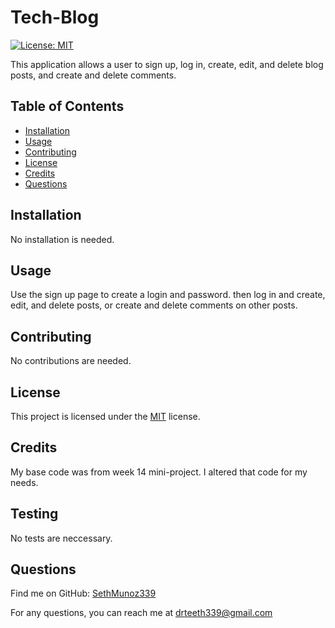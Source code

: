 # Tech-Blog



[![License: MIT](https://img.shields.io/badge/License-MIT-yellow.svg)](https://opensource.org/licenses/MIT)



This application allows a user to sign up, log in, create, edit, and delete blog posts, and create and delete comments.

## Table of Contents

- [Installation](#installation)
- [Usage](#usage)
- [Contributing](#contributing)
- [License](#license)
- [Credits](#credits)
- [Questions](#questions)

## Installation

No installation is needed.

## Usage

Use the sign up page to create a login and password. then log in and create, edit, and delete posts, or create and delete comments on other posts.

## Contributing

No contributions are needed.

## License

This project is licensed under the [MIT](https://opensource.org/licenses/MIT) license.

## Credits

My base code was from week 14 mini-project. I altered that code for my needs.

## Testing

No tests are neccessary.

## Questions

Find me on GitHub: [SethMunoz339](https://github.com/SethMunoz339)

For any questions, you can reach me at [drteeth339@gmail.com](mailto:drteeth339@gmail.com)